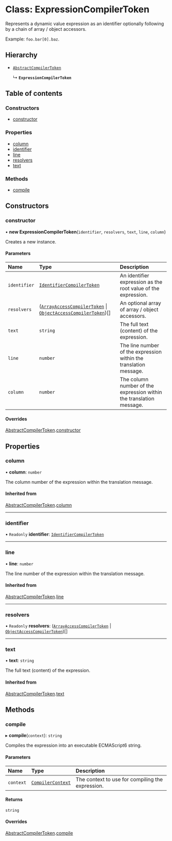 # Class: ExpressionCompilerToken

Represents a dynamic value expression as an identifier optionally following by a chain of array / object accessors.

Example: `foo.bar[0].baz`.

## Hierarchy

- [`AbstractCompilerToken`](AbstractCompilerToken.md)

  ↳ **`ExpressionCompilerToken`**

## Table of contents

### Constructors

- [constructor](ExpressionCompilerToken.md#constructor)

### Properties

- [column](ExpressionCompilerToken.md#column)
- [identifier](ExpressionCompilerToken.md#identifier)
- [line](ExpressionCompilerToken.md#line)
- [resolvers](ExpressionCompilerToken.md#resolvers)
- [text](ExpressionCompilerToken.md#text)

### Methods

- [compile](ExpressionCompilerToken.md#compile)

## Constructors

### constructor

• **new ExpressionCompilerToken**(`identifier`, `resolvers`, `text`, `line`, `column`)

Creates a new instance.

#### Parameters

| Name | Type | Description |
| :------ | :------ | :------ |
| `identifier` | [`IdentifierCompilerToken`](IdentifierCompilerToken.md) | An identifier expression as the root value of the expression. |
| `resolvers` | ([`ArrayAccessCompilerToken`](ArrayAccessCompilerToken.md) \| [`ObjectAccessCompilerToken`](ObjectAccessCompilerToken.md))[] | An optional array of array / object accessors. |
| `text` | `string` | The full text (content) of the expression. |
| `line` | `number` | The line number of the expression within the translation message. |
| `column` | `number` | The column number of the expression within the translation message. |

#### Overrides

[AbstractCompilerToken](AbstractCompilerToken.md).[constructor](AbstractCompilerToken.md#constructor)

## Properties

### column

• **column**: `number`

The column number of the expression within the translation message.

#### Inherited from

[AbstractCompilerToken](AbstractCompilerToken.md).[column](AbstractCompilerToken.md#column)

___

### identifier

• `Readonly` **identifier**: [`IdentifierCompilerToken`](IdentifierCompilerToken.md)

___

### line

• **line**: `number`

The line number of the expression within the translation message.

#### Inherited from

[AbstractCompilerToken](AbstractCompilerToken.md).[line](AbstractCompilerToken.md#line)

___

### resolvers

• `Readonly` **resolvers**: ([`ArrayAccessCompilerToken`](ArrayAccessCompilerToken.md) \| [`ObjectAccessCompilerToken`](ObjectAccessCompilerToken.md))[]

___

### text

• **text**: `string`

The full text (content) of the expression.

#### Inherited from

[AbstractCompilerToken](AbstractCompilerToken.md).[text](AbstractCompilerToken.md#text)

## Methods

### compile

▸ **compile**(`context`): `string`

Compiles the expression into an executable ECMAScript6 string.

#### Parameters

| Name | Type | Description |
| :------ | :------ | :------ |
| `context` | [`CompilerContext`](CompilerContext.md) | The context to use for compiling the expression. |

#### Returns

`string`

#### Overrides

[AbstractCompilerToken](AbstractCompilerToken.md).[compile](AbstractCompilerToken.md#compile)
